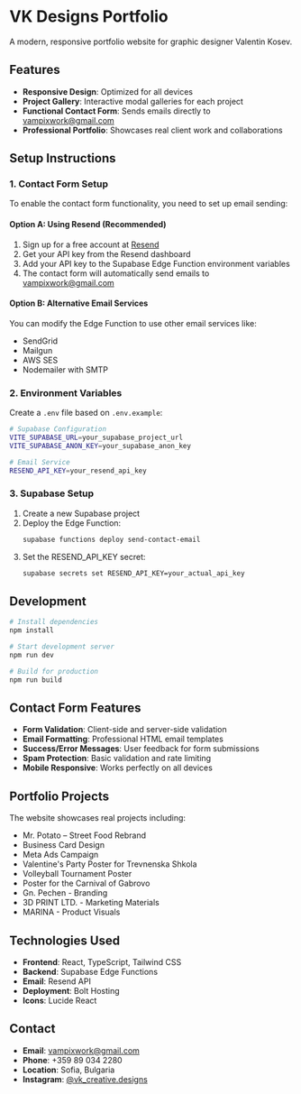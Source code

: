 # VK Designs Portfolio

A modern, responsive portfolio website for graphic designer Valentin Kosev.

## Features

- **Responsive Design**: Optimized for all devices
- **Project Gallery**: Interactive modal galleries for each project
- **Functional Contact Form**: Sends emails directly to vampixwork@gmail.com
- **Professional Portfolio**: Showcases real client work and collaborations

## Setup Instructions

### 1. Contact Form Setup

To enable the contact form functionality, you need to set up email sending:

#### Option A: Using Resend (Recommended)

1. Sign up for a free account at [Resend](https://resend.com)
2. Get your API key from the Resend dashboard
3. Add your API key to the Supabase Edge Function environment variables
4. The contact form will automatically send emails to vampixwork@gmail.com

#### Option B: Alternative Email Services

You can modify the Edge Function to use other email services like:
- SendGrid
- Mailgun
- AWS SES
- Nodemailer with SMTP

### 2. Environment Variables

Create a `.env` file based on `.env.example`:

```bash
# Supabase Configuration
VITE_SUPABASE_URL=your_supabase_project_url
VITE_SUPABASE_ANON_KEY=your_supabase_anon_key

# Email Service
RESEND_API_KEY=your_resend_api_key
```

### 3. Supabase Setup

1. Create a new Supabase project
2. Deploy the Edge Function:
   ```bash
   supabase functions deploy send-contact-email
   ```
3. Set the RESEND_API_KEY secret:
   ```bash
   supabase secrets set RESEND_API_KEY=your_actual_api_key
   ```

## Development

```bash
# Install dependencies
npm install

# Start development server
npm run dev

# Build for production
npm run build
```

## Contact Form Features

- **Form Validation**: Client-side and server-side validation
- **Email Formatting**: Professional HTML email templates
- **Success/Error Messages**: User feedback for form submissions
- **Spam Protection**: Basic validation and rate limiting
- **Mobile Responsive**: Works perfectly on all devices

## Portfolio Projects

The website showcases real projects including:
- Mr. Potato – Street Food Rebrand
- Business Card Design
- Meta Ads Campaign
- Valentine's Party Poster for Trevnenska Shkola
- Volleyball Tournament Poster
- Poster for the Carnival of Gabrovo
- Gn. Pechen - Branding
- 3D PRINT LTD. - Marketing Materials
- MARINA - Product Visuals

## Technologies Used

- **Frontend**: React, TypeScript, Tailwind CSS
- **Backend**: Supabase Edge Functions
- **Email**: Resend API
- **Deployment**: Bolt Hosting
- **Icons**: Lucide React

## Contact

- **Email**: vampixwork@gmail.com
- **Phone**: +359 89 034 2280
- **Location**: Sofia, Bulgaria
- **Instagram**: [@vk_creative.designs](https://www.instagram.com/vk_creative.designs?igsh=MWkzeXc1NHprZHFodQ==)